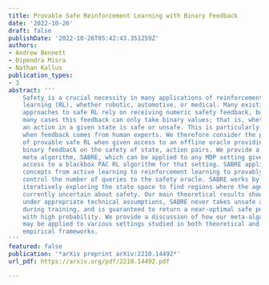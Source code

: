 ```yaml
---
title: Provable Safe Reinforcement Learning with Binary Feedback
date: '2022-10-26'
draft: false
publishDate: '2022-10-26T05:42:43.351259Z'
authors:
- Andrew Bennett
- Dipendra Misra
- Nathan Kallus
publication_types:
- 3
abstract: '''
    Safety is a crucial necessity in many applications of reinforcement
    learning (RL), whether robotic, automotive, or medical. Many existing
    approaches to safe RL rely on receiving numeric safety feedback, but in
    many cases this feedback can only take binary values; that is, whether
    an action in a given state is safe or unsafe. This is particularly true
    when feedback comes from human experts. We therefore consider the problem
    of provable safe RL when given access to an offline oracle providing
    binary feedback on the safety of state, action pairs. We provide a novel
    meta algorithm, SABRE, which can be applied to any MDP setting given
    access to a blackbox PAC RL algorithm for that setting. SABRE applies
    concepts from active learning to reinforcement learning to provably
    control the number of queries to the safety oracle. SABRE works by
    iteratively exploring the state space to find regions where the agent is
    currently uncertain about safety. Our main theoretical results shows that,
    under appropriate technical assumptions, SABRE never takes unsafe actions
    during training, and is guaranteed to return a near-optimal safe policy
    with high probability. We provide a discussion of how our meta-algorithm
    may be applied to various settings studied in both theoretical and
    empirical frameworks.
'''
featured: false
publication: '*arXiv preprint arXiv:2210.14492*'
url_pdf: https://arxiv.org/pdf/2210.14492.pdf

---
```

